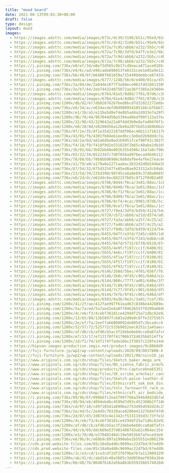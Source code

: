 ```yaml
---
title: "mood board"
date: 2021-08-13T09:03:30+08:00
draft: false
type: design
layout: mood
images:
  - https://images.adsttc.com/media/images/673c/dc39/3106/b51c/95e9/02de/slideshow/apartamento-praca-eixo-z-arquitetos_12.jpg
  - https://images.adsttc.com/media/images/673c/dc42/3106/b51c/95e9/02e7/slideshow/apartamento-praca-eixo-z-arquitetos_11.jpg
  - https://images.adsttc.com/media/images/672a/7c95/abb6/a232/5b5c/c4b8/slideshow/casa-morumbi-terra-e-tuma-arquitetos-associados_15.jpg
  - https://images.adsttc.com/media/images/672a/7c98/3dfd/b47f/e3e2/6b2d/slideshow/casa-morumbi-terra-e-tuma-arquitetos-associados_3.jpg
  - https://images.adsttc.com/media/images/672a/7c9d/abb6/a232/5b5c/c4bf/slideshow/casa-morumbi-terra-e-tuma-arquitetos-associados_13.jpg
  - https://images.adsttc.com/media/images/672a/7c98/abb6/a232/5b5c/c4b9/slideshow/casa-morumbi-terra-e-tuma-arquitetos-associados_4.jpg
  - https://i.pinimg.com/736x/e0/ef/3d/e0ef3d565c9b17cd8eaca471ace01054.jpg
  - https://i.pinimg.com/736x/e9/6c/ad/e96cade898453fe0331cee1e05a9e122.jpg
  - https://i.pinimg.com/736x/b6/40/8f/b6408f681b59a7154499debbce87433d.jpg
  - https://images.adsttc.com/media/images/6777/1248/56c0/e400/01ca/d7e2/slideshow/043Athens_KallosTurin.jpg
  - https://i.pinimg.com/736x/2a/04/de/2a04de1077f3a94ece961fdd18411589.jpg
  - https://i.pinimg.com/736x/2e/b7/44/2eb744324875072ae36ff385e243604e.jpg
  - https://images.adsttc.com/media/images/6764/61e5/8d8d/7f01/87d6/c388/slideshow/baps-house-90-plus-2-architects_16.jpg?1734632031
  - https://images.adsttc.com/media/images/6764/61e4/8d8d/7f01/87d6/c382/slideshow/baps-house-90-plus-2-architects_10.jpg?1734631922
  - https://i.pinimg.com/1200x/db/82/67/db826762b7bed8bcd7d32022272e6bcf.jpg
  - https://i.pinimg.com/736x/e6/34/ac/e634acdefd0d980954105166cbfbbb72.jpg
  - https://i.pinimg.com/1200x/e1/1b/a5/e11ba5d8ef4e8b5ad4a2d933e7a29f87.jpg
  - https://i.pinimg.com/1200x/96/70/44/967044d50a5394a4bbdf09f123a37ea4.jpg
  - https://i.pinimg.com/1200x/32/96/43/329643a21a8f4dd3b9e8afad04f6f1cc.jpg
  - https://i.pinimg.com/1200x/e0/20/8d/e0208d56a12be0a2875bd514b9b6b2ee.jpg
  - https://i.pinimg.com/736x/8f/1e/35/8f1e35d22287ddf06ec46b111f161176.jpg
  - https://i.pinimg.com/736x/43/01/fb/4301fb04eb1eedbcc3e0ed2b9dddc7a2.jpg
  - https://i.pinimg.com/736x/ad/2a/6d/ad2a6dbe8ed1b9951fcef90f41c38279.jpg
  - https://i.pinimg.com/736x/f4/18/f9/f418f9d2e531828f2b65c40abe2db169.jpg
  - https://i.pinimg.com/736x/3b/92/bb/3b92bb60e802b3554506c16a7a8cf90d.jpg
  - https://i.pinimg.com/736x/65/22/34/6522347c7d0f856ad976ecad4b46112f.jpg
  - https://i.pinimg.com/736x/78/68/bb/7868bb96986c8d8daf6e4af6e27eacee.jpg
  - https://i.pinimg.com/736x/a1/79/a0/a179a0a1271aabec2b32d2d8b544be38.jpg
  - https://i.pinimg.com/736x/67/5d/32/675d32547fe85ed8ae923312a3cb9ab2.jpg
  - https://i.pinimg.com/736x/23/5d/39/235d398c99745ce8a0e69c37d0a06855.jpg
  - https://i.pinimg.com/736x/e6/2d/dc/e62ddc6ec682157b65c9712f0d02a891.jpg
  - https://images.adsttc.com/media/images/6786/8d44/f6ca/3e01/88ac/1cb9/slideshow/vung-tau-house-sanuki-daisuke-architects_30.jpg?1736871257
  - https://images.adsttc.com/media/images/6786/8d48/f6ca/3e01/88ac/1cbc/slideshow/vung-tau-house-sanuki-daisuke-architects_24.jpg?1736871254
  - https://images.adsttc.com/media/images/6786/8cf3/f6ca/3e01/88ac/1ca0/slideshow/vung-tau-house-sanuki-daisuke-architects_39.jpg?1736871177
  - https://images.adsttc.com/media/images/6786/8d09/f6ca/3e01/88ac/1ca7/slideshow/vung-tau-house-sanuki-daisuke-architects_6.jpg?1736871200
  - https://images.adsttc.com/media/images/6786/8cf4/4cac/9901/87d6/5c12/slideshow/vung-tau-house-sanuki-daisuke-architects_1.jpg?1736871177
  - https://images.adsttc.com/media/images/6786/8ce7/f6ca/3e01/88ac/1c9d/slideshow/vung-tau-house-sanuki-daisuke-architects_8.jpg?1736871155
  - https://images.adsttc.com/media/images/6727/f9e4/3dfd/b459/4124/54c6/slideshow/an-inspirational-guide-to-embracing-color-in-apartment-kitchens_1.jpg?1730673129
  - https://images.adsttc.com/media/images/6729/cb72/abb6/a21d/d574/a02f/slideshow/vibrancy-and-utility-embracing-color-in-urban-apartment-kitchens_30.jpg?1730792312
  - https://images.adsttc.com/media/images/6727/fa3a/abb6/a25f/4c25/a21a/slideshow/an-inspirational-guide-to-embracing-color-in-apartment-kitchens_1.jpg?1730673216
  - https://images.adsttc.com/media/images/6727/fa40/abb6/a25f/4c25/a21b/slideshow/an-inspirational-guide-to-embracing-color-in-apartment-kitchens_1.jpg?1730673223
  - https://images.adsttc.com/media/images/6727/f9db/3dfd/b459/4124/54c5/slideshow/an-inspirational-guide-to-embracing-color-in-apartment-kitchens_1.jpg?1730673119
  - https://images.adsttc.com/media/images/6455/047f/e3fd/f245/c669/1d84/slideshow/apartamento-varanda-estudio-gustavo-utrabo_15.jpg?1683293373
  - https://images.adsttc.com/media/images/6455/047f/e3fd/f243/bdb8/cd0c/slideshow/apartamento-varanda-estudio-gustavo-utrabo_12.jpg?1683293356
  - https://images.adsttc.com/media/images/6455/047d/5732/bf39/6528/8749/slideshow/apartamento-varanda-estudio-gustavo-utrabo_8.jpg?1683293324
  - https://images.adsttc.com/media/images/5b55/4e9f/f197/cc1f/6400/017c/slideshow/17-HAO_Beijing_K-284.jpg?1532317334
  - https://images.adsttc.com/media/images/5b55/4e6c/f197/cc1f/6400/017a/slideshow/13-HAO_Beijing_K-256.jpg?1532317283
  - https://images.adsttc.com/media/images/5b55/4f1a/f197/cc1f/8100/011a/slideshow/26-HAO_Beijing_K-660.jpg?1532317456
  - https://images.adsttc.com/media/images/5b55/4f57/f197/cc1f/8100/011d/slideshow/30-HAO_Beijing_K-434.jpg?1532317518
  - https://images.adsttc.com/media/images/5b55/4f93/f197/cc1f/8100/011f/slideshow/34-HAO_Beijing_K-005.jpg?1532317578
  - https://images.adsttc.com/media/images/614b/2b8d/5bec/4f01/656f/f612/slideshow/07-polonceau-yua-photo-luis-diaz-diaz.jpg?1632316518
  - https://images.adsttc.com/media/images/614b/2b8c/9f45/c901/646d/e1d3/slideshow/28-polonceau-yua-photo-luis-diaz-diaz.jpg?1632316382
  - https://images.adsttc.com/media/images/6144/800c/777f/ad01/648e/3f53/slideshow/g7a9780.jpg?1631879250
  - https://images.adsttc.com/media/images/6144/7c89/9f45/c901/646d/df8d/slideshow/g7a7290.jpg?1631878341
  - https://images.adsttc.com/media/images/6144/7c77/9f45/c901/646d/df87/slideshow/g7a2010.jpg?1631878334
  - https://images.adsttc.com/media/images/6144/7efb/9f45/c901/646d/df90/slideshow/g7a7333.jpg?1631878975
  - https://images.adsttc.com/media/images/6503/8a3b/0e2c/3a01/7cef/95af/slideshow/cobertura-barao-de-tatui-pianca-arquitetura-plus-sabia-arquitetos_11.jpg?1694730859
  - https://i.pinimg.com/1200x/41/2f/ae/412fae997f61ead67c8386e442889e4c.jpg
  - https://i.pinimg.com/1200x/5a/7a/ed/5a7aed2e4a8ff8462655ff0209a68408.jpg
  - https://i.pinimg.com/1200x/4c/eb/f3/4cebf38181ce429ddf25a71dbc82e92e.jpg
  - https://i.pinimg.com/1200x/13/b5/89/13b5897fc683a2d0e0c87fe3375567ef.jpg
  - https://i.pinimg.com/1200x/2e/ef/fa/2eeffa66008092de805d7c3bca4cc4f4.jpg
  - https://i.pinimg.com/1200x/52/57/72/525772c533b9852eec8251c1a45aec4b.jpg
  - https://i.pinimg.com/1200x/af/d6/cb/afd6cb5ac3f2debe6eb0cce0a6fafc6b.jpg
  - https://i.pinimg.com/1200x/e7/13/17/e713170ff41706b372d635b6514ffa7f.jpg
  - https://i.pinimg.com/1200x/1d/f1/74/1df174ffade16bc2f3657c220fe14deb.jpg
  - https://hipvan-images-production.imgix.net/product-images/9c88b0d9-328a-437d-9ee5-646213841237/Malmo--Vezel-Lounge-Chair--Walnut-Nile-Green-1.png
  - https://fuji-furniture.jp/wp2/wp-content/uploads/2020/09/D03780N-4.jpg
  - https://fuji-furniture.jp/wp2/wp-content/uploads/2021/08/nico10.jpg
  - https://www.originals.com.sg/cdn/shop/files/Sketch_baker_mega_arm_fabric_sofa_salt_and_pepper_WEB_1_700x.jpg
  - https://www.originals.com.sg/cdn/shop/files/NS_sienna_fabric_armchair_clay_75cm_WEB_1_800x.jpg
  - https://www.originals.com.sg/cdn/shop/products/Pro-CaptureOne65351_800x.jpg
  - https://www.originals.com.sg/cdn/shop/files/SK_scribe_armchair_canyon_WEB_1_24563198-208d-475b-9d88-e1f459bfbf1d_800x.jpg
  - https://www.originals.com.sg/cdn/shop/files/Sketch-poise-leather-dining-chair-coal-2_700x.jpg
  - https://www.originals.com.sg/cdn/shop/files/Ethnicraft_oak_bok_dining_chair_natural_WEB_14_700x.jpg
  - https://www.originals.com.sg/cdn/shop/files/tolv_farnsworth_rack_oak_WEB_1_800x.jpg
  - https://www.originals.com.sg/cdn/shop/files/ethnicraft_air_bedside_table_oak_WEB_1_800x.jpg
  - https://i.pinimg.com/736x/89/9b/6f/899b6fc2ea3799f766a394b40d3d67ab.jpg
  - https://i.pinimg.com/736x/40/94/eb/4094eb46c4599d7d93c452308b2ff186.jpg
  - https://i.pinimg.com/736x/cd/9f/10/cd9f105d1a099be2753d95d592d24c25.jpg
  - https://i.pinimg.com/736x/2e/4d/5c/2e4d5c70320ace8206441327684f47d6.jpg
  - https://i.pinimg.com/736x/2d/07/d3/2d07d3c4e1342cf5331193d3c73ffe10.jpg
  - https://i.pinimg.com/1200x/4c/eb/f3/4cebf38181ce429ddf25a71dbc82e92e.jpg
  - https://i.pinimg.com/1200x/af/d6/cb/afd6cb5ac3f2debe6eb0cce0a6fafc6b.jpg
  - https://i.pinimg.com/736x/dd/c6/69/ddc669e537d014007d3ab2c064ac154f.jpg
  - https://i.pinimg.com/1200x/e3/78/d8/e378d8248dc19e5053b67afece93e0fc.jpg
  - https://i.pinimg.com/736x/e6/9b/9c/e69b9c897a1990ebe2b55551ed86239d.jpg
  - https://cdn.prod.website-files.com/65c18a9a4d6c9699ac22d7bd/67edd94f4d9bc1b9e67d6afb_article-45.webp
  - https://cdn.prod.website-files.com/65c18a9a4d6c9699ac22d7bd/67edd9ab1015d64016fddcbb_article-31.webp
  - https://i.pinimg.com/1200x/1c/e3/cd/1ce3cdf2df2fbf9be7b7a1128093299d.jpg
  - https://i.pinimg.com/1200x/ab/d1/dc/abd1dc40a3685c3dd950aef650a164e1.jpg
  - https://i.pinimg.com/736x/86/d8/7b/86d87b162a5ba0b3b559156b574028dd.jpg
---
```

